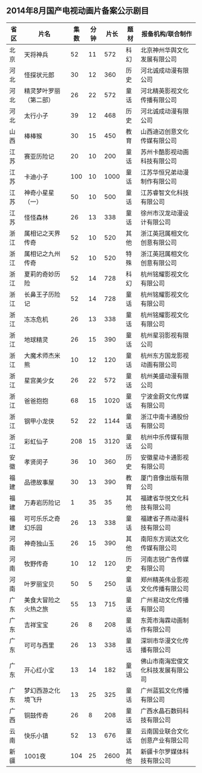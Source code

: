 ## 2014年8月国产电视动画片备案公示剧目
 省区 | 片名 | 集数 | 分钟 | 片长 | 题材 | 报备机构/联合制作 
---|---|---|---|---|---|---
 北京 | 天将神兵 | 52 | 11 | 572 | 科幻 | 北京神州华舆文化发展有限公司 
 河北 | 怪探状元郎 | 30 | 12 | 360 | 历史 | 河北诚成动漫有限公司 
 河北 | 精灵梦叶罗丽（第二部） | 26 | 22 | 572 | 童话 | 河北精英影视文化传播有限公司 
 河北 | 太行小子 | 39 | 12 | 468 | 历史 | 河北诚成动漫有限公司 
 山西 | 棒棒猴 | 30 | 15 | 450 | 教育 | 山西迪迈创意文化传媒有限公司 
 江苏 | 赛亚历险记 | 20 | 10 | 200 | 童话 | 苏州卡酷影视动画科技有限公司 
 江苏 | 卡迪小子 | 100 | 10 | 1000 | 童话 | 江苏华恒兄弟动漫制作有限公司 
 江苏 | 神奇小星星（一） | 50 | 10 | 500 | 童话 | 江苏睿智文化科技有限公司 
 江苏 | 怪怪森林 | 26 | 13 | 338 | 童话 | 徐州市汉龙动漫设计有限公司 
 浙江 | 属相记之天界传奇 | 52 | 10 | 520 | 其他 | 浙江英冠属相文化创意有限公司 
 浙江 | 属相记之九州传奇 | 52 | 10 | 520 | 特殊 | 浙江英冠属相文化创意有限公司 
 浙江 | 夏莉的奇妙历险 | 52 | 14 | 728 | 科幻 | 杭州铭耀影视文化有限公司 
 浙江 | 长鼻王子历险记 | 52 | 14 | 728 | 童话 | 杭州铭耀影视文化有限公司 
 浙江 | 冻冻危机 | 26 | 13 | 338 | 童话 | 杭州铭耀影视文化有限公司 
 浙江 | 地球精灵 | 26 | 15 | 390 | 童话 | 杭州星羽影视有限公司 
 浙江 | 大魔术师杰米熊 | 10 | 12 | 120 | 童话 | 杭州东方国龙影视动画有限公司 
 浙江 | 星宫美少女 | 26 | 22 | 572 | 童话 | 杭州美盛动漫有限公司 
 浙江 | 爸爸抱抱 | 68 | 15 | 1020 | 童话 | 宁波金蔚文化传媒有限公司 
 浙江 | 钢甲小龙侠 | 52 | 22 | 1144 | 童话 | 浙江中南卡通股份有限公司 
 浙江 | 彩虹仙子 | 208 | 15 | 3120 | 童话 | 杭州中乐传媒有限公司 
 安徽 | 孝贤闵子 | 36 | 10 | 360 | 历史 | 安徽星动卡通影视有限公司 
 福建 | 品德故事屋 | 30 | 13 | 390 | 教育 | 厦门音像出版有限公司 
 福建 | 万寿岩历险记 | 1 | 35 | 35 | 其他 | 福建省华悦文化科技有限公司 
 福建 | 可可乐乐之奇幻乐园 | 26 | 13 | 338 | 童话 | 福建省子燕动漫科技有限公司 
 河南 | 神奇独山玉 | 26 | 15 | 390 | 其他 | 南阳东方润达文化传媒有限公司 
 河南 | 牧野传奇 | 10 | 12 | 120 | 历史 | 河南志锐广告传媒有限公司 
 河南 | 叶罗丽宝贝 | 50 | 5 | 250 | 童话 | 郑州精英伟业影视文化传播有限公司 
 广东 | 美食大冒险之火热之旅 | 55 | 13 | 715 | 童话 | 广州易动文化传播有限公司 
 广东 | 吉祥宝宝 | 26 | 8 | 208 | 童话 | 东莞市海霖动画制作有限公司 
 广东 | 可可与西里 | 26 | 13 | 338 | 童话 | 深圳市华漫文化传播有限公司 
 广东 | 开心红小宝 | 13 | 14 | 182 | 童话 | 佛山市南海宏俊文化科技发展有限公司 
 广东 | 梦幻西游之化境飞升 | 13 | 25 | 325 | 童话 | 广州蓝狐文化传播有限公司 
 广西 | 铜鼓传奇 | 26 | 8 | 208 | 童话 | 广西水晶石数码科技有限公司 
 云南 | 快乐小镇 | 52 | 13 | 676 | 童话 | 云南国业联合文化创意产业有限公司 
 新疆 | 1001夜 | 104 | 25 | 2600 | 其他 | 新疆卡尔罗媒体科技有限公司 